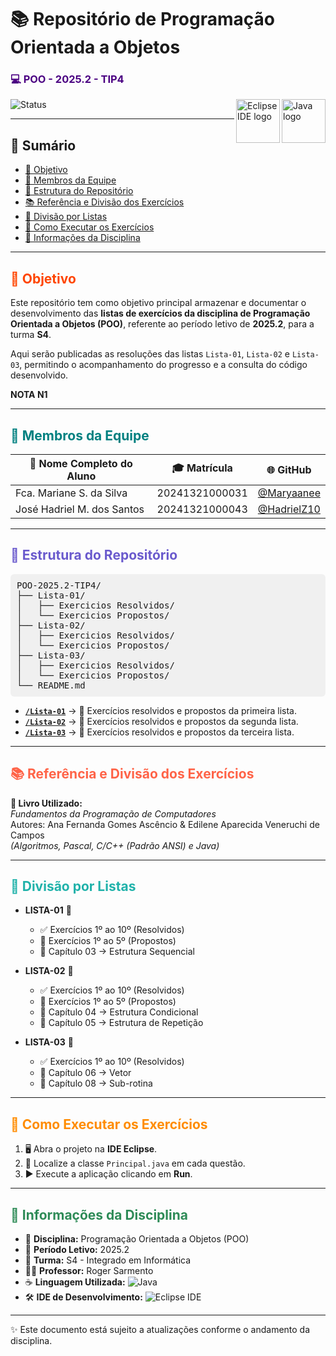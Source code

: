 <h1>📚 Repositório de Programação Orientada a Objetos</h1>
<h3 style="color:#4B0082;">💻 POO - 2025.2 - TIP4</h3>

<img align="right" src="https://cdn.jsdelivr.net/gh/devicons/devicon/icons/java/java-original.svg" height="70" alt="Java logo"/>
<img align="right" src="https://cdn.jsdelivr.net/gh/devicons/devicon/icons/eclipse/eclipse-original.svg" height="70" alt="Eclipse IDE logo"/>

![Status](https://img.shields.io/badge/Status-Em%20Andamento-yellow)

---

## 📑 Sumário
- [🎯 Objetivo](#-objetivo)  
- [👥 Membros da Equipe](#-membros-da-equipe)  
- [📂 Estrutura do Repositório](#-estrutura-do-repositório)  
- [📚 Referência e Divisão dos Exercícios](#-referência-e-divisão-dos-exercícios)  
- [📒 Divisão por Listas](#-divisão-por-listas)  
- [🚀 Como Executar os Exercícios](#-como-executar-os-exercícios)  
- [📌 Informações da Disciplina](#-informações-da-disciplina)  

---

<h2 style="color:#FF4500;">🎯 Objetivo</h2>

Este repositório tem como objetivo principal armazenar e documentar o desenvolvimento das **listas de exercícios da disciplina de Programação Orientada a Objetos (POO)**, referente ao período letivo de **2025.2**, para a turma **S4**.  

Aqui serão publicadas as resoluções das listas `Lista-01`, `Lista-02` e `Lista-03`, permitindo o acompanhamento do progresso e a consulta do código desenvolvido.

**NOTA N1**

---

<h2 style="color:#008080;">👥 Membros da Equipe</h2>

| 🧑 Nome Completo do Aluno      | 🎓 Matrícula      | 🌐 GitHub |
| ------------------------------ | ---------------- | --------- |
| Fca. Mariane S. da Silva       | 20241321000031   | [@Maryaanee](https://github.com/Maryaanee) |
| José Hadriel M. dos Santos     | 20241321000043   | [@HadrielZ10](https://github.com/HadrielZ10) |

---

<h2 style="color:#6A5ACD;">📂 Estrutura do Repositório</h2>

<pre style="background-color:#f0f0f0; padding:10px; border-radius:6px;">
POO-2025.2-TIP4/
├── Lista-01/
│   ├── Exercicios Resolvidos/
│   └── Exercicios Propostos/
├── Lista-02/
│   ├── Exercicios Resolvidos/
│   └── Exercicios Propostos/
├── Lista-03/
│   ├── Exercicios Resolvidos/
│   └── Exercicios Propostos/
└── README.md
</pre>

- **[`/Lista-01`](./Lista-01/)** → 📘 Exercícios resolvidos e propostos da primeira lista.  
- **[`/Lista-02`](./Lista-02/)** → 📗 Exercícios resolvidos e propostos da segunda lista.  
- **[`/Lista-03`](./Lista-03/)** → 📙 Exercícios resolvidos e propostos da terceira lista.  

---

<h2 style="color:#FF6347;">📚 Referência e Divisão dos Exercícios</h2>

**📖 Livro Utilizado:**  
*Fundamentos da Programação de Computadores*  
Autores: Ana Fernanda Gomes Ascêncio & Edilene Aparecida Veneruchi de Campos  
*(Algoritmos, Pascal, C/C++ (Padrão ANSI) e Java)*  

---

<h2 style="color:#20B2AA;">📒 Divisão por Listas</h2>

- **LISTA-01** 📝  
  - ✅ Exercícios 1º ao 10º (Resolvidos)  
  - 🧩 Exercícios 1º ao 5º (Propostos)  
  - 📘 Capítulo 03 → Estrutura Sequencial  

- **LISTA-02** 📝  
  - ✅ Exercícios 1º ao 10º (Resolvidos)  
  - 🧩 Exercícios 1º ao 5º (Propostos)  
  - 📗 Capítulo 04 → Estrutura Condicional  
  - 📗 Capítulo 05 → Estrutura de Repetição  

- **LISTA-03** 📝  
  - ✅ Exercícios 1º ao 10º (Resolvidos)  
  - 📙 Capítulo 06 → Vetor  
  - 📙 Capítulo 08 → Sub-rotina  

---

<h2 style="color:#FF8C00;">🚀 Como Executar os Exercícios</h2>
 
1. 🖥️ Abra o projeto na **IDE Eclipse**.  
2. 🔎 Localize a classe `Principal.java` em cada questão.  
3. ▶️ Execute a aplicação clicando em **Run**.  

---

<h2 style="color:#2E8B57;">📌 Informações da Disciplina</h2>

- 📘 **Disciplina:** Programação Orientada a Objetos (POO)  
- 📅 **Período Letivo:** 2025.2  
- 🏫 **Turma:** S4 - Integrado em Informática  
- 👨‍🏫 **Professor:** Roger Sarmento  
- ☕ **Linguagem Utilizada:** ![Java](https://img.shields.io/badge/Java-%23ED8B00.svg?style=for-the-badge&logo=openjdk&logoColor=white)  
- 🛠️ **IDE de Desenvolvimento:** ![Eclipse IDE](https://img.shields.io/badge/Eclipse%20IDE-2C2255.svg?style=for-the-badge&logo=eclipse&logoColor=white)  

---

✨ Este documento está sujeito a atualizações conforme o andamento da disciplina.
